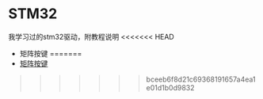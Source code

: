 # STM32
我学习过的stm32驱动，附教程说明
<<<<<<< HEAD

- 矩阵按键 
=======
- [矩阵按键](https://github.com/WangTingZheng/STM32/blob/master/%E7%9F%A9%E9%98%B5%E6%8C%89%E9%94%AE%20key/%E7%9F%A9%E9%98%B5%E6%8C%89%E9%94%AE.md)
>>>>>>> bceeb6f8d21c69368191657a4ea1e01d1b0d9832
